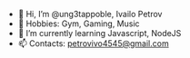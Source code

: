 - 👋 Hi, I’m @ung3tappoble, Ivailo Petrov
- 👀 Hobbies: Gym, Gaming, Music
- 🌱 I’m currently learning Javascript, NodeJS
- 📫 Contacts: petrovivo4545@gmail.com 

<!---
ung3tappoble/ung3tappoble is a ✨ special ✨ repository because its `README.md` (this file) appears on your GitHub profile.
You can click the Preview link to take a look at your changes.
--->
